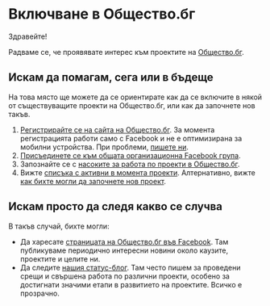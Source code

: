 # Включване в Общество.бг

Здравейте!

Радваме се, че проявявате интерес към проектите на [Общество.бг](https://www.obshtestvo.bg).

## Искам да помагам, сега или в бъдеще

На това място ще можете да се ориентирате как да се включите в някой от
съществуващите проекти на Общество.бг, или как да започнете нов такъв.

1.  [Регистрирайте се на сайта на Общество.бг](https://www.obshtestvo.bg/join).
    За момента регистрацията работи само с Facebook и не е оптимизирана за
    мобилни устройства. При проблеми, [пишете ни](mailto:info@obshtestvo.bg).
2.  [Присъединете се към общата организационна Facebook група](https://www.facebook.com/groups/obshtestvo).
3.  Запознайте се с [насоките за работа по проекти в Общество.бг](rules.md#readme).
4.  Вижте [списъка с активни в момента проекти](projects#readme).
    Алтернативно, вижте [как бихте могли да започнете нов проект](https://github.com/obshtestvo/guides/issues/2).

## Искам просто да следя какво се случва

В такъв случай, бихте могли:

-   Да харесате [страницата на Общество.бг във Facebook](https://www.facebook.com/obshtestvo.bg).
    Там публикуваме периодично интересни новини около каузите, проектите и целите ни.
-   Да следите [нашия статус-блог](https://status.obshtestvo.bg). Там често
    пишем за проведени срещи и свършена работа по различни проекти, особено за
    достигнати значими етапи в развитието на проектите. Всичко е прозрачно.
